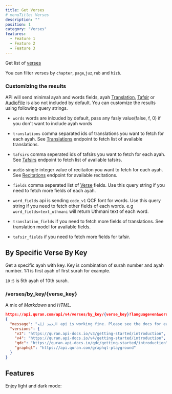 ```yaml
---
title: Get Verses
# menuTitle: Verses
description: ""
position: 1
category: "Verses"
features:
  - Feature 1
  - Feature 2
  - Feature 3
---
```


Get list of [verses]()

You can filter verses by <code>chapter</code>, <code>page</code>,<code>juz</code>,<code>rub</code> and <code>hizb</code>.

### Customizing the results

API will send minimal ayah and words fields, ayah [Translation](), [Tafsir]() or [AudioFile]() is also not included by default. You can customize the results using following query strings.

<ul>
<li>
<p><code>words</code> words are inlcuded by default, pass any fasly value(false, f, 0) if you don't want to include ayah words</p>
</li>
<li>
<p><code>translations</code> comma separated ids of translations you want to fetch for each ayah. See <a href="/v4/resources/translations" class="undefined">Translations</a> endpoint to fetch list of available translations.</p>
</li>
<li>
<p><code>tafsirs</code> comma seperated ids of tafsirs you want to fetch for each ayah. See <a href="/v4/resources/tafsirs" class="undefined">Tafsirs</a> endpoint to fetch list of available tafsirs.</p>
</li>
<li>
<p><code>audio</code> single integer value of recitaiton you want to fetch for each ayah. See <a href="/v4/resources/recitations" class="undefined">Recitations</a> endpoint for available recitations.</p>
</li>
<li>
<p><code>fields</code> comma seperated list of  <a href="/v4/models/verse" class="undefined">Verse</a> fields. Use this query string if you need to fetch more fields of each ayah.</p>
</li>
<li>
<p><code>word_fields</code> api is sending <code>code_v1</code> QCF font for words. Use this query string if you need to fetch other fields of each words. e.g <code>word_fields=text_uthmani</code> will return Uthmani text of each word.</p>
</li>
<li>
<p><code>translation_fields</code> if you need to fetch more fields of translations. See translation model for available fields.</p>
</li>
<li>
<p><code>tafsir_fields</code> if you need to fetch more fields for tafsir.</p>
</li>
</ul>

## By Specific Verse By Key

Get a specific ayah with key. Key is combination of surah number and ayah number. 1:1 is first ayah of first surah for example.

<code>10:5</code> is 5th ayah of 10th surah.

<h3>/verses/by_key/{verse_key}</h3>

<p><span class="note">A mix of <em>Markdown</em> and <em>HTML</em>.</span></p>

```json
https://api.quran.com/api/v4/verses/by_key/{verse_key}?language=en&words=true
{
  "message": "الحمد لله api is working fine. Please see the docs for each version for more help.",
  "versions": {
    "v3": "https://quran.api-docs.io/v3/getting-started/introduction",
    "v4": "https://quran.api-docs.io/v4/getting-started/introduction",
    "qdc": "https://quran.api-docs.io/qdc/getting-started/introduction",
    "graphql": "https://api.quran.com/graphql-playground"
  }
}
```

## Features

<list :items="features"></list>

<p class="flex items-center">Enjoy light and dark mode:&nbsp;<app-color-switcher class="inline-flex ml-2"></app-color-switcher></p>
